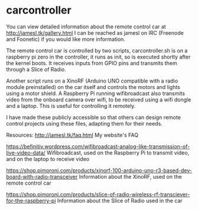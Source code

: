 # carcontroller
You can view detailed information about the remote control car at http://jamesl.tk/gallery.html
I can be reached as jamesl on IRC (Freenode and Foonetic) if you would like more information.

The remote control car is controlled by two scripts, carcontroller.sh is on a raspberry pi zero in the controller, it runs as 
init, so is executed shortly after the kernel boots. It receives inputs from GPIO pins and transmits them through a Slice of Radio. 

Another script runs on a XinoRF (Arduino UNO compatible with a radio module preinstalled) on the car itself and controls the motors and lights using a motor shield. A Raspberry Pi running wifibroadcast also transmits video from the onboard camera over wifi, to be received using a wifi dongle and a laptop. This is useful for controlling it remotely.

I have made these publicly accessible so that others can design remote control projects using these files, adapting them for their needs.

Resources:
http://jamesl.tk/faq.html My website's FAQ

https://befinitiv.wordpress.com/wifibroadcast-analog-like-transmission-of-live-video-data/ Wifibroadcast, used on the Raspberry Pi to transmit video, and on the laptop to receive video

https://shop.pimoroni.com/products/xinorf-100-arduino-uno-r3-based-dev-board-with-radio-transceiver Information about the XinoRF, used on the remote control car

https://shop.pimoroni.com/products/slice-of-radio-wireless-rf-transciever-for-the-raspberry-pi Information about the Slice of Radio used in the car
